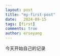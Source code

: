 ```yaml
---
layout: post
title: "my-first-post"
date:   2024-09-15
tags: [first]
comments: true
author: erseyang
---
```


今天开始自己的记录